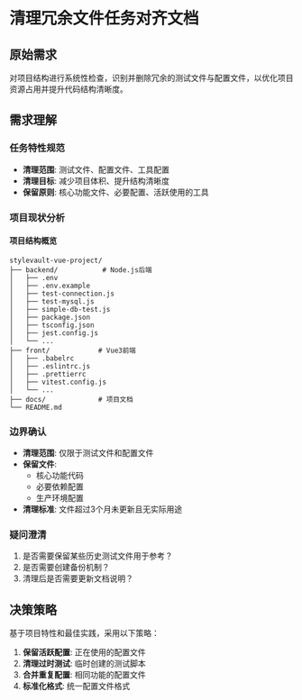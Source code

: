 # 清理冗余文件任务对齐文档

## 原始需求
对项目结构进行系统性检查，识别并删除冗余的测试文件与配置文件，以优化项目资源占用并提升代码结构清晰度。

## 需求理解

### 任务特性规范
- **清理范围**: 测试文件、配置文件、工具配置
- **清理目标**: 减少项目体积、提升结构清晰度
- **保留原则**: 核心功能文件、必要配置、活跃使用的工具

### 项目现状分析

#### 项目结构概览
```
stylevault-vue-project/
├── backend/           # Node.js后端
│   ├── .env
│   ├── .env.example
│   ├── test-connection.js
│   ├── test-mysql.js
│   ├── simple-db-test.js
│   ├── package.json
│   ├── tsconfig.json
│   ├── jest.config.js
│   └── ...
├── front/            # Vue3前端
│   ├── .babelrc
│   ├── .eslintrc.js
│   ├── .prettierrc
│   ├── vitest.config.js
│   └── ...
├── docs/             # 项目文档
└── README.md
```

### 边界确认
- **清理范围**: 仅限于测试文件和配置文件
- **保留文件**: 
  - 核心功能代码
  - 必要依赖配置
  - 生产环境配置
- **清理标准**: 文件超过3个月未更新且无实际用途

### 疑问澄清
1. 是否需要保留某些历史测试文件用于参考？
2. 是否需要创建备份机制？
3. 清理后是否需要更新文档说明？

## 决策策略
基于项目特性和最佳实践，采用以下策略：
1. **保留活跃配置**: 正在使用的配置文件
2. **清理过时测试**: 临时创建的测试脚本
3. **合并重复配置**: 相同功能的配置文件
4. **标准化格式**: 统一配置文件格式